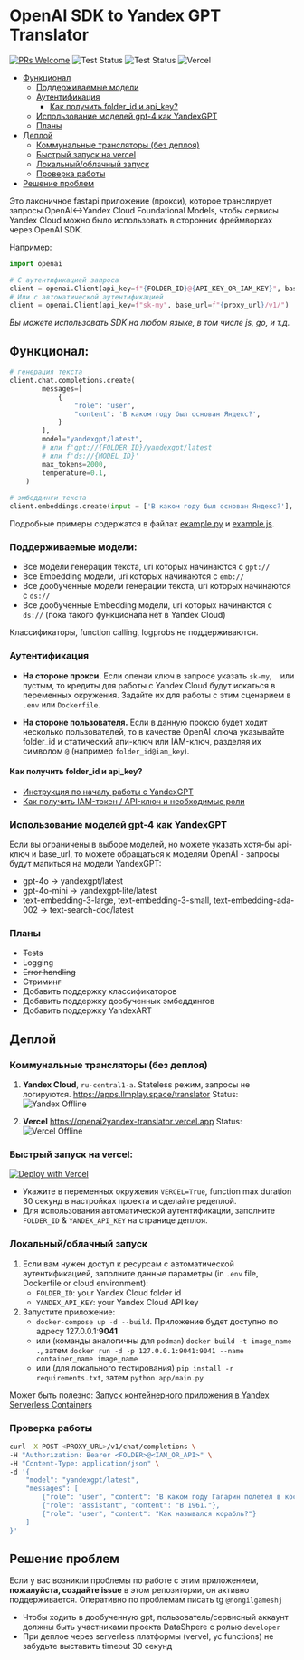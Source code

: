 # OpenAI SDK to Yandex GPT Translator

[![PRs Welcome](https://img.shields.io/badge/PRs-welcome-brightgreen.svg?style=flat-square)](http://makeapullrequest.com)
![Test Status](https://github.com/all-mute/openai2yandex_translator/actions/workflows/docker-image.yml/badge.svg)
![Test Status](https://github.com/all-mute/openai2yandex_translator/actions/workflows/python-app.yml/badge.svg)
![Vercel](https://vercelbadge.vercel.app/api/all-mute/openai2yandex_translator)

- [Функционал](#функционал)
    - [Поддерживаемые модели](#поддерживаемые-модели)
    - [Аутентификация](#аутентификация)
        - [Как получить folder_id и api_key?](#как-получить-folder_id-и-api_key)
    - [Использование моделей gpt-4 как YandexGPT](#использование-моделей-gpt-4-как-yandexgpt)
    - [Планы](#планы)
- [Деплой](#деплой)
    - [Коммунальные трансляторы (без деплоя)](#коммунальные-трансляторы-без-деплоя)
    - [Быстрый запуск на vercel](#быстрый-запуск-на-vercel)
    - [Локальный/облачный запуск](#локальный-облачный-запуск)
    - [Проверка работы](#проверка-работы)
- [Решение проблем](#решение-проблем)


Это лаконичное fastapi приложение (прокси), которое транслирует запросы OpenAI<->Yandex Cloud Foundational Models, чтобы сервисы Yandex Cloud можно было использовать в сторонних фреймворках через OpenAI SDK. 

Например:

```python
import openai

# С аутентификацией запроса
client = openai.Client(api_key=f"{FOLDER_ID}@{API_KEY_OR_IAM_KEY}", base_url=f"{proxy_url}/v1/")
# Или с автоматической аутентификацией
client = openai.Client(api_key=f"sk-my", base_url=f"{proxy_url}/v1/")
```

*Вы можете использовать SDK на любом языке, в том числе js, go, и т.д.*

## Функционал:

```python
# генерация текста
client.chat.completions.create(
        messages=[
            {
                "role": "user",
                "content": 'В каком году был основан Яндекс?',
            }
        ],
        model="yandexgpt/latest", 
        # или f'gpt://{FOLDER_ID}/yandexgpt/latest' 
        # или f'ds://{MODEL_ID}'
        max_tokens=2000,
        temperature=0.1,
    )
    
# эмбеддинги текста
client.embeddings.create(input = ['В каком году был основан Яндекс?'], model='text-search-doc/latest').data[0].embedding # или model=f'emb://{FOLDER_ID}/text-search-doc/latest'
```

Подробные примеры содержатся в файлах [example.py](examples/example.py) и [example.js](examples/example.js).

### Поддерживаемые модели:

* Все модели генерации текста, uri которых начинаются с `gpt://`
* Все Embedding модели, uri которых начинаются с `emb://`
* Все дообученные модели генерации текста, uri которых начинаются с `ds://`
* Все дообученные Embedding модели, uri которых начинаются с `ds://` (пока такого функционала нет в Yandex Cloud)

Классификаторы, function calling, logprobs не поддерживаются.

### Аутентификация

* **На стороне прокси.** Если опенаи ключ в запросе указать `sk-my`, ` ` или пустым, то кредиты для работы с Yandex Cloud будут искаться в переменных окружения. Задайте их для работы с этим сценарием в `.env` или `Dockerfile`.

* **На стороне пользователя.** Если в данную проксю будет ходит несколько пользователей, то в качестве OpenAI ключа указывайте folder_id и статический апи-ключ или IAM-ключ, разделяя их символом `@` (например `folder_id@iam_key`).

#### Как получить folder_id и api_key?

* [Инструкция по началу работы с YandexGPT](https://yandex.cloud/ru/docs/foundation-models/quickstart/yandexgpt#before-begin)
* [Как получить IAM-токен / API-ключ и необходимые роли](https://yandex.cloud/ru/docs/foundation-models/api-ref/authentication#yandex-account_1)

### Использование моделей gpt-4 как YandexGPT

Если вы ограничены в выборе моделей, но можете указать хотя-бы api-ключ и base_url, то можете обращаться к моделям OpenAI - запросы будут мапиться на модели YandexGPT:
- gpt-4o -> yandexgpt/latest
- gpt-4o-mini -> yandexgpt-lite/latest
- text-embedding-3-large, text-embedding-3-small, text-embedding-ada-002 -> text-search-doc/latest

### Планы

* ~~Tests~~
* ~~Logging~~
* ~~Error handling~~
* ~~Стриминг~~
* Добавить поддержку классификаторов
* Добавить поддержку дообученных эмбеддингов
* Добавить поддержку YandexART

## Деплой

### Коммунальные трансляторы (без деплоя)

1. **Yandex Cloud**, `ru-central1-a`. Stateless режим, запросы не логируются. https://apps.llmplay.space/translator Status: ![Yandex Offline](https://apps.llmplay.space/translator/badge)

2. **Vercel** https://openai2yandex-translator.vercel.app Status: ![Vercel Offline](https://openai2yandex-translator.vercel.app/badge)


### Быстрый запуск на vercel:

[![Deploy with Vercel](https://vercel.com/button)](https://vercel.com/new/clone?repository-url=https%3A%2F%2Fgithub.com%2Fall-mute%2Fyagpt2openai_translator)

- Укажите в переменных окружения `VERCEL=True`, function max duration 30 секунд в настройках проекта и сделайте редеплой.
- Для использования автоматической аутентификации, заполните `FOLDER_ID` & `YANDEX_API_KEY` на странице деплоя.

### Локальный/облачный запуск

1. Если вам нужен доступ к ресурсам с автоматической аутентификацией, заполните данные параметры (in `.env` file, Dockerfile or cloud environment):
    - `FOLDER_ID`: your Yandex Cloud folder id
    - `YANDEX_API_KEY`: your Yandex Cloud API key
2. Запустите приложение:
    - `docker-compose up -d --build`. Приложение будет доступно по адресу 127.0.0.1:**9041**
    - или (команды аналогичны для `podman`) `docker build -t image_name .`, затем `docker run -d -p 127.0.0.1:9041:9041 --name container_name image_name` 
    - или (для локального тестирования) `pip install -r requirements.txt`, затем `python app/main.py`

Может быть полезно: [Запуск контейнерного приложения в Yandex Serverless Containers](https://yandex.cloud/ru/docs/tutorials/serverless/deploy-app-container)

### Проверка работы

```bash
curl -X POST <PROXY_URL>/v1/chat/completions \
-H "Authorization: Bearer <FOLDER>@<IAM_OR_API>" \
-H "Content-Type: application/json" \
-d '{
    "model": "yandexgpt/latest",
    "messages": [
        {"role": "user", "content": "В каком году Гагарин полетел в космос?"},
        {"role": "assistant", "content": "В 1961."},
        {"role": "user", "content": "Как назывался корабль?"}
    ]
}'
```

## Решение проблем

Если у вас возникли проблемы по работе с этим приложением, **пожалуйста, создайте issue** в этом репозитории, он активно поддерживается. Оперативно по проблемам писать tg `@nongilgameshj`

* Чтобы ходить в дообученную gpt, пользователь/сервисный аккаунт должны быть участниками проекта DataShpere с ролью `developer`
* При деплое через serverless платформы (vervel, yc functions) не забудьте выставить timeout 30 секунд
